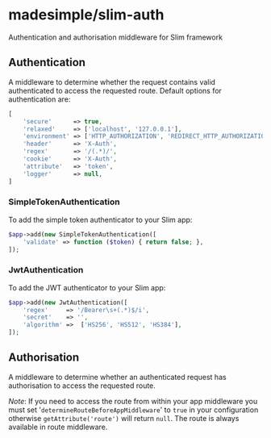 # madesimple/slim-auth
Authentication and authorisation middleware for Slim framework

## Authentication
A middleware to determine whether the request contains valid authenticated to access the requested route.
Default options for authentication are:
```php
[
    'secure'      => true,
    'relaxed'     => ['localhost', '127.0.0.1'],
    'environment' => ['HTTP_AUTHORIZATION', 'REDIRECT_HTTP_AUTHORIZATION'],
    'header'      => 'X-Auth',
    'regex'       => '/(.*)/',
    'cookie'      => 'X-Auth',
    'attribute'   => 'token',
    'logger'      => null,
]
```

### SimpleTokenAuthentication
To add the simple token authenticator to your Slim app:
```php
$app->add(new SimpleTokenAuthentication([
    'validate' => function ($token) { return false; },
]);
```

### JwtAuthentication
To add the JWT authenticator to your Slim app:
```php
$app->add(new JwtAuthentication([
    'regex'     => '/Bearer\s+(.*)$/i',
    'secret'    => '',
    'algorithm' =>  ['HS256', 'HS512', 'HS384'],
]);
```


## Authorisation
A middleware to determine whether an authenticated request has authorisation to access the requested route.

_Note_: If you need to access the route from within your app middleware you must set '`determineRouteBeforeAppMiddleware`' to `true` in your configuration otherwise `getAttribute('route')` will return `null`. The route is always available in route middleware.